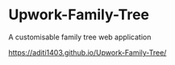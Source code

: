 # Upwork-Family-Tree
A customisable family tree web application

https://aditi1403.github.io/Upwork-Family-Tree/
